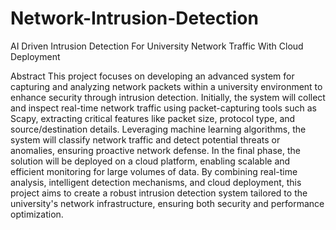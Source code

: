 # Network-Intrusion-Detection
AI Driven Intrusion Detection For University Network Traffic With Cloud Deployment


Abstract
This project focuses on developing an advanced system for capturing and analyzing network packets within a university environment to enhance security through intrusion detection. Initially, the system will collect and inspect real-time network traffic using packet-capturing tools such as Scapy, extracting critical features like packet size, protocol type, and source/destination details. Leveraging machine learning algorithms, the system will classify network traffic and detect potential threats or anomalies, ensuring proactive network defense. In the final phase, the solution will be deployed on a cloud platform, enabling scalable and efficient monitoring for large volumes of data. By combining real-time analysis, intelligent detection mechanisms, and cloud deployment, this project aims to create a robust intrusion detection system tailored to the university's network infrastructure, ensuring both security and performance optimization.  
